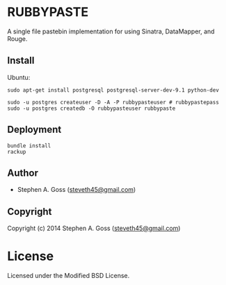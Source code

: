 # RUBBYPASTE

A single file pastebin implementation for using Sinatra,
DataMapper, and Rouge.

## Install

Ubuntu:

```
sudo apt-get install postgresql postgresql-server-dev-9.1 python-dev

sudo -u postgres createuser -D -A -P rubbypasteuser # rubbypastepass
sudo -u postgres createdb -O rubbypasteuser rubbypaste
```

## Deployment

```
bundle install
rackup
```

## Author

* Stephen A. Goss (steveth45@gmail.com)

## Copyright

Copyright (c) 2014 Stephen A. Goss (steveth45@gmail.com)

# License

Licensed under the Modified BSD License.

